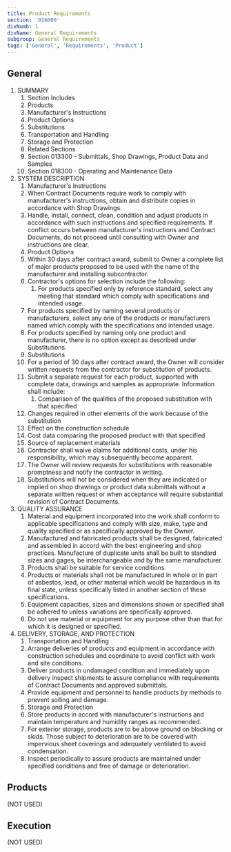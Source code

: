 ```yaml
---
title: Product Requirements
section: '016000'
divNumb: 1
divName: General Requirements
subgroup: General Requirements
tags: ['General', 'Requirements', 'Product']
---
```


## General

1. SUMMARY
   1. Section Includes
   1. Products
   1. Manufacturer's Instructions
   1. Product Options
   1. Substitutions
   1. Transportation and Handling
   1. Storage and Protection
   1. Related Sections
   1. Section 013300 - Submittals, Shop Drawings, Product Data and Samples
   1. Section 018300 - Operating and Maintenance Data
1. SYSTEM DESCRIPTION
   1. Manufacturer's Instructions
   1. When Contract Documents require work to comply with manufacturer's instructions, obtain and distribute copies in accordance with Shop Drawings.
   1. Handle, install, connect, clean, condition and adjust products in accordance with such instructions and specified requirements. If conflict occurs between manufacturer's instructions and Contract Documents, do not proceed until consulting with Owner and instructions are clear.
   1. Product Options
   1. Within 30 days after contract award, submit to Owner a complete list of major products proposed to be used with the name of the manufacturer and installing subcontractor.
   1. Contractor's options for selection include the following:
      1. For products specified only by reference standard, select any meeting that standard which comply with specifications and intended usage.
   1. For products specified by naming several products or manufacturers, select any one of the products or manufacturers named which comply with the specifications and intended usage.
   1. For products specified by naming only one product and manufacturer, there is no option except as described under Substitutions.
   1. Substitutions
   1. For a period of 30 days after contract award, the Owner will consider written requests from the contractor for substitution of products.
   1. Submit a separate request for each product, supported with complete data, drawings and samples as appropriate. Information shall include:
      1. Comparison of the qualities of the proposed substitution with that specified
   1. Changes required in other elements of the work because of the substitution
   1. Effect on the construction schedule
   1. Cost data comparing the proposed product with that specified
   1. Source of replacement materials
   1. Contractor shall waive claims for additional costs, under his responsibility, which may subsequently become apparent.
   1. The Owner will review requests for substitutions with reasonable promptness and notify the contractor in writing.
   1. Substitutions will not be considered when they are indicated or implied on shop drawings or product data submittals without a separate written request or when acceptance will require substantial revision of Contract Documents.
1. QUALITY ASSURANCE
   1. Material and equipment incorporated into the work shall conform to applicable specifications and comply with size, make, type and quality specified or as specifically approved by the Owner.
   1. Manufactured and fabricated products shall be designed, fabricated and assembled in accord with the best engineering and shop practices. Manufacture of duplicate units shall be built to standard sizes and gages, be interchangeable and by the same manufacturer.
   1. Products shall be suitable for service conditions.
   1. Products or materials shall not be manufactured in whole or in part of asbestos, lead, or other material which would be hazardous in its final state, unless specifically listed in another section of these specifications.
   1. Equipment capacities, sizes and dimensions shown or specified shall be adhered to unless variations are specifically approved.
   1. Do not use material or equipment for any purpose other than that for which it is designed or specified.
1. DELIVERY, STORAGE, AND PROTECTION
   1. Transportation and Handling
   1. Arrange deliveries of products and equipment in accordance with construction schedules and coordinate to avoid conflict with work and site conditions.
   1. Deliver products in undamaged condition and immediately upon delivery inspect shipments to assure compliance with requirements of Contract Documents and approved submittals.
   1. Provide equipment and personnel to handle products by methods to prevent soiling and damage.
   1. Storage and Protection
   1. Store products in accord with manufacturer's instructions and maintain temperature and humidity ranges as recommended.
   1. For exterior storage, products are to be above ground on blocking or skids. Those subject to deterioration are to be covered with impervious sheet coverings and adequately ventilated to avoid condensation.
   1. Inspect periodically to assure products are maintained under specified conditions and free of damage or deterioration.

## Products

(NOT USED)

## Execution

(NOT USED)
